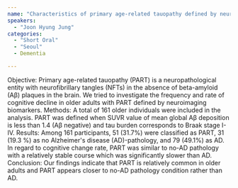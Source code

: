 ```yaml
---
name: "Characteristics of primary age-related tauopathy defined by neuroimaging biomarkers"
speakers:
  - "Joon Hyung Jung"
categories:
  - "Short Oral"
  - "Seoul"
  - Dementia

---
```


Objective: Primary age-related tauopathy (PART) is a neuropathological entity with neurofibrillary tangles (NFTs) in the absence of beta-amyloid (Aβ) plaques in the brain. We tried to investigate the frequency and rate of cognitive decline in older adults with PART defined by neuroimaging biomarkers.
Methods: A total of 161 older individuals were included in the analysis. PART was defined when SUVR value of mean global Aβ deposition is less than 1.4 (Aβ negative) and tau burden corresponds to Braak stage I-IV. 
Results: Among 161 participants, 51 (31.7%) were classified as PART, 31 (19.3 %) as no Alzheimer's disease (AD)-pathology, and 79 (49.1%) as AD. In regard to cognitive change rate, PART was similar to no-AD pathology with a relatively stable course which was significantly slower than AD. 
Conclusion: Our findings indicate that PART is relatively common in older adults and PART appears closer to no-AD pathology condition rather than AD.
